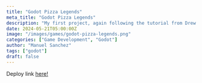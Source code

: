 ```yaml
---
title: "Godot Pizza Legends"
meta_title: "Godot Pizza Legends"
description: "My first project, again following the tutorial from Drew Conley"
date: 2024-05-21T05:00:00Z
image: "/images/games/godot-pizza-legends.png"
categories: ["Game Development", "Godot"]
author: "Manuel Sanchez"
tags: ["godot"]
draft: false
---
```


Deploy link <a href="https://godot-pizza-legends.netlify.app/" target="_blank">here!</a>
